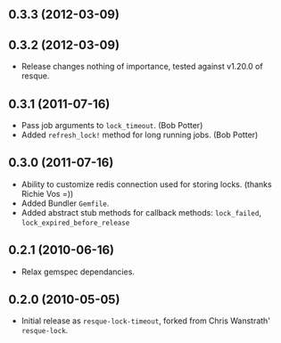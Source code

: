 ## 0.3.3 (2012-03-09)
## 0.3.2 (2012-03-09)

* Release changes nothing of importance, tested against v1.20.0 of resque.

## 0.3.1 (2011-07-16)

* Pass job arguments to `lock_timeout`. (Bob Potter)
* Added `refresh_lock!` method for long running jobs. (Bob Potter)

## 0.3.0 (2011-07-16)

* Ability to customize redis connection used for storing locks.
  (thanks Richie Vos =))
* Added Bundler `Gemfile`.
* Added abstract stub methods for callback methods:
  `lock_failed`, `lock_expired_before_release`

## 0.2.1 (2010-06-16)

* Relax gemspec dependancies.

## 0.2.0 (2010-05-05)

* Initial release as `resque-lock-timeout`, forked from Chris Wanstrath'
`resque-lock`.